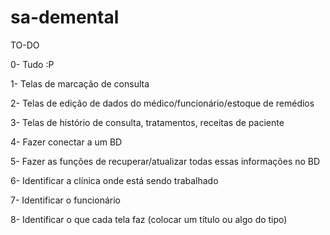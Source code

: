 ﻿# sa-demental

TO-DO

0- Tudo :P

1- Telas de marcação de consulta

2- Telas de edição de dados do médico/funcionário/estoque de remédios

3- Telas de histório de consulta, tratamentos, receitas de paciente

4- Fazer conectar a um BD

5- Fazer as funções de recuperar/atualizar todas essas informações no BD

6- Identificar a clínica onde está sendo trabalhado

7- Identificar o funcionário

8- Identificar o que cada tela faz (colocar um título ou algo do tipo)
